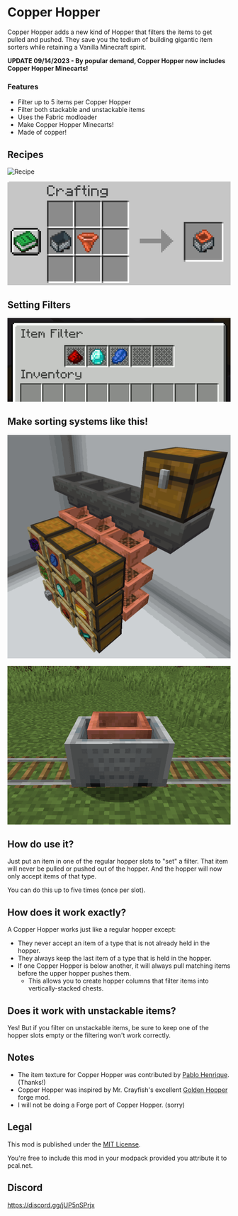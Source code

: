 # Copper Hopper

Copper Hopper adds a new kind of Hopper that filters the items to get pulled and pushed.  They 
save you the tedium of building gigantic item sorters while retaining a Vanilla Minecraft spirit.

**UPDATE 09/14/2023 - By popular demand, Copper Hopper now includes Copper Hopper Minecarts!**

### Features
* Filter up to 5 items per Copper Hopper
* Filter both stackable and unstackable items
* Uses the Fabric modloader
* Make Copper Hopper Minecarts!
* Made of copper!

## Recipes

![Recipe](https://github.com/pcal43/copper-hopper/blob/main/etc/copper-hopper-crafting.png?raw=true)

![Recipe](https://github.com/pcal43/copper-hopper/blob/main/etc/copper-hopper-minecart-recipe.png?raw=true)

## Setting Filters

![Filters](https://github.com/pcal43/copper-hopper/blob/main/etc/dialog.png?raw=true)

## Make sorting systems like this!

![System](https://github.com/pcal43/copper-hopper/blob/main/etc/sorted_storage.png?raw=true)

![Minecart](https://github.com/pcal43/copper-hopper/blob/main/etc/copper-hopper-minecart-screenshot.png?raw=true)


## How do use it?

Just put an item in one of the regular hopper slots to "set" a filter.  That item will never be pulled or
pushed out of the hopper.  And the hopper will now only accept items of that type.

You can do this up to five times (once per slot).

## How does it work exactly?

A Copper Hopper works just like a regular hopper except:

* They never accept an item of a type that is not already held in the hopper.
* They always keep the last item of a type that is held in the hopper.
* If one Copper Hopper is below another, it will always pull matching items before the upper hopper pushes them.  
  * This allows you to create hopper columns that filter items into vertically-stacked chests.

## Does it work with unstackable items?

Yes!  But if you filter on unstackable items, be sure to keep one of the hopper slots empty or
the filtering won't work correctly.

## Notes

* The item texture for Copper Hopper was contributed by [Pablo Henrique](https://github.com/ppblitto). (Thanks!)
* Copper Hopper was inspired by Mr. Crayfish's excellent [Golden Hopper](https://www.curseforge.com/minecraft/mc-mods/golden-hopper) forge mod.
* I will not be doing a Forge port of Copper Hopper. (sorry)
 

## Legal

This mod is published under the [MIT License](LICENSE).

You're free to include this mod in your modpack provided you attribute it to pcal.net.

## Discord

https://discord.gg/jUP5nSPrjx
